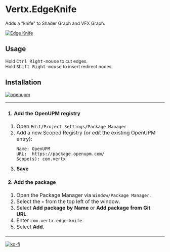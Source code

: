 # Vertx.EdgeKnife

Adds a "knife" to Shader Graph and VFX Graph.

[![Edge Knife](https://vertx.xyz/Images/EdgeKnife/edge-knife.gif)](https://vertx.xyz/Images/EdgeKnife/edge-knife.mp4)


## Usage
Hold <kbd>Ctrl Right-mouse</kbd> to cut edges.  
Hold <kbd>Shift Right-mouse</kbd> to insert redirect nodes.  

## Installation
[![openupm](https://img.shields.io/npm/v/com.vertx.edge-knife?label=openupm&registry_uri=https://package.openupm.com)](https://openupm.com/packages/com.vertx.edge-knife/)
  
<table><tr><td>
  
#### 1. Add the OpenUPM registry
1. Open `Edit/Project Settings/Package Manager`
1. Add a new Scoped Registry (or edit the existing OpenUPM entry):
   ```
   Name: OpenUPM
   URL:  https://package.openupm.com/
   Scope(s): com.vertx
   ```
1. **Save**

#### 2. Add the package
1. Open the Package Manager via `Window/Package Manager`.
1. Select the <kbd>+</kbd> from the top left of the window.
1. Select **Add package by Name** or **Add package from Git URL**.
1. Enter `com.vertx.edge-knife`.
1. Select **Add**.
  
</td></tr></table>
  
[![ko-fi](https://ko-fi.com/img/githubbutton_sm.svg)](https://ko-fi.com/Z8Z42ZYHB)
